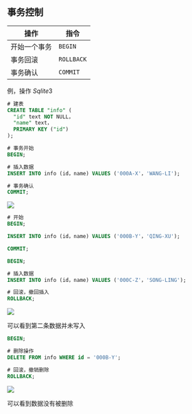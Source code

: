 <!--
 * @Description: 
 * @Version: 1.0
 * @Author: DaLao
 * @Email: dalao_li@163.com
 * @Date: 2021-10-07 14:06:16
 * @LastEditors: DaLao
 * @LastEditTime: 2021-10-07 14:06:30
-->

## 事务控制

| 操作         | 指令       |
| ------------ | ---------- |
| 开始一个事务 | `BEGIN`    |
| 事务回滚     | `ROLLBACK` |
| 事务确认     | `COMMIT`   |

例，操作 $Sqlite3$ 

```sql
# 建表
CREATE TABLE "info" (
  "id" text NOT NULL，
  "name" text，
  PRIMARY KEY ("id")
);
```
```sql
# 事务开始
BEGIN;

# 插入数据
INSERT INTO info (id，name) VALUES ('000A-X'，'WANG-LI');

# 事务确认
COMMIT;
```

![](https://cdn.hurra.ltd/img/20200712233125.png)


```sql
# 开始
BEGIN;

INSERT INTO info (id，name) VALUES ('000B-Y'，'QING-XU');

COMMIT;

BEGIN;

# 插入数据
INSERT INTO info (id，name) VALUES ('000C-Z'，'SONG-LING');

# 回滚，撤回插入
ROLLBACK;
```

![](https://cdn.hurra.ltd/img/20200712235320.png)

可以看到第二条数据并未写入

```sql
BEGIN;

# 删除操作
DELETE FROM info WHERE id = '000B-Y';

# 回滚，撤销删除
ROLLBACK;
```

![](https://cdn.hurra.ltd/img/20200713000345.png)

可以看到数据没有被删除

